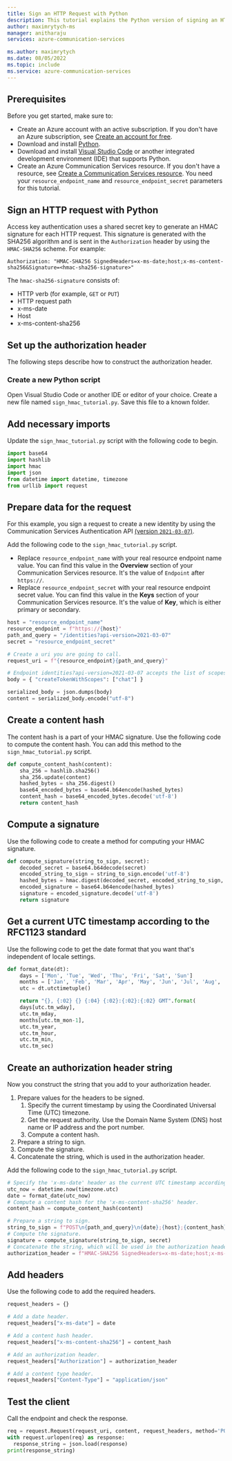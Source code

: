 ```yaml
---
title: Sign an HTTP Request with Python
description: This tutorial explains the Python version of signing an HTTP request with an HMAC signature for Azure Communication Services.
author: maximrytych-ms
manager: anitharaju
services: azure-communication-services

ms.author: maximrytych
ms.date: 08/05/2022
ms.topic: include
ms.service: azure-communication-services
---
```

## Prerequisites

Before you get started, make sure to:

- Create an Azure account with an active subscription. If you don't have an Azure subscription, see [Create an account for free](https://azure.microsoft.com/free/?WT.mc_id=A261C142F).
- Download and install [Python](https://www.python.org/).
- Download and install [Visual Studio Code](https://code.visualstudio.com/) or another integrated development environment (IDE) that supports Python.
- Create an Azure Communication Services resource. If you don't have a resource, see [Create a Communication Services resource](../../quickstarts/create-communication-resource.md). You need your `resource_endpoint_name` and `resource_endpoint_secret` parameters for this tutorial.

## Sign an HTTP request with Python

Access key authentication uses a shared secret key to generate an HMAC signature for each HTTP request. This signature is generated with the SHA256 algorithm and is sent in the `Authorization` header by using the `HMAC-SHA256` scheme. For example:

```
Authorization: "HMAC-SHA256 SignedHeaders=x-ms-date;host;x-ms-content-sha256&Signature=<hmac-sha256-signature>"
```

The `hmac-sha256-signature` consists of:

- HTTP verb (for example, `GET` or `PUT`)
- HTTP request path
- x-ms-date
- Host
- x-ms-content-sha256

## Set up the authorization header

The following steps describe how to construct the authorization header.

### Create a new Python script

Open Visual Studio Code or another IDE or editor of your choice. Create a new file named `sign_hmac_tutorial.py`. Save this file to a known folder.

## Add necessary imports

Update the `sign_hmac_tutorial.py` script with the following code to begin.

```python
import base64
import hashlib
import hmac
import json
from datetime import datetime, timezone
from urllib import request
```

## Prepare data for the request

For this example, you sign a request to create a new identity by using the Communication Services Authentication API [(version `2021-03-07`)](https://github.com/Azure/azure-rest-api-specs/tree/main/specification/communication/data-plane/Identity/stable/2021-03-07).

Add the following code to the `sign_hmac_tutorial.py` script.

- Replace `resource_endpoint_name` with your real resource endpoint name value. You can find this value in the **Overview** section of your Communication Services resource. It's the value of `Endpoint` after `https://`.
- Replace `resource_endpoint_secret` with your real resource endpoint secret value. You can find this value in the **Keys** section of your Communication Services resource. It's the value of **Key**, which is either primary or secondary.

```python
host = "resource_endpoint_name"
resource_endpoint = f"https://{host}"
path_and_query = "/identities?api-version=2021-03-07"
secret = "resource_endpoint_secret"

# Create a uri you are going to call.
request_uri = f"{resource_endpoint}{path_and_query}"

# Endpoint identities?api-version=2021-03-07 accepts the list of scopes as a body.
body = { "createTokenWithScopes": ["chat"] }

serialized_body = json.dumps(body)
content = serialized_body.encode("utf-8")
```

## Create a content hash

The content hash is a part of your HMAC signature. Use the following code to compute the content hash. You can add this method to the `sign_hmac_tutorial.py` script.

```python
def compute_content_hash(content):
    sha_256 = hashlib.sha256()
    sha_256.update(content)
    hashed_bytes = sha_256.digest()
    base64_encoded_bytes = base64.b64encode(hashed_bytes)
    content_hash = base64_encoded_bytes.decode('utf-8')
    return content_hash
```

## Compute a signature

Use the following code to create a method for computing your HMAC signature.

```python
def compute_signature(string_to_sign, secret):
    decoded_secret = base64.b64decode(secret)
    encoded_string_to_sign = string_to_sign.encode('utf-8')
    hashed_bytes = hmac.digest(decoded_secret, encoded_string_to_sign, digest=hashlib.sha256)
    encoded_signature = base64.b64encode(hashed_bytes)
    signature = encoded_signature.decode('utf-8')
    return signature
```

## Get a current UTC timestamp according to the RFC1123 standard

Use the following code to get the date format that you want that's independent of locale settings.

```python
def format_date(dt):
    days = ['Mon', 'Tue', 'Wed', 'Thu', 'Fri', 'Sat', 'Sun']
    months = ['Jan', 'Feb', 'Mar', 'Apr', 'May', 'Jun', 'Jul', 'Aug', 'Sep', 'Oct', 'Nov', 'Dec']
    utc = dt.utctimetuple()

    return "{}, {:02} {} {:04} {:02}:{:02}:{:02} GMT".format(
    days[utc.tm_wday],
    utc.tm_mday,
    months[utc.tm_mon-1],
    utc.tm_year,
    utc.tm_hour, 
    utc.tm_min, 
    utc.tm_sec)
```

## Create an authorization header string

Now you construct the string that you add to your authorization header.

1. Prepare values for the headers to be signed.
   1. Specify the current timestamp by using the Coordinated Universal Time (UTC) timezone.
   1. Get the request authority. Use the Domain Name System (DNS) host name or IP address and the port number.
   1. Compute a content hash.
1. Prepare a string to sign.
1. Compute the signature.
1. Concatenate the string, which is used in the authorization header.

Add the following code to the `sign_hmac_tutorial.py` script.

```python
# Specify the 'x-ms-date' header as the current UTC timestamp according to the RFC1123 standard.
utc_now = datetime.now(timezone.utc)
date = format_date(utc_now)
# Compute a content hash for the 'x-ms-content-sha256' header.
content_hash = compute_content_hash(content)

# Prepare a string to sign.
string_to_sign = f"POST\n{path_and_query}\n{date};{host};{content_hash}"
# Compute the signature.
signature = compute_signature(string_to_sign, secret)
# Concatenate the string, which will be used in the authorization header.
authorization_header = f"HMAC-SHA256 SignedHeaders=x-ms-date;host;x-ms-content-sha256&Signature={signature}"
```

## Add headers

Use the following code to add the required headers.

```python
request_headers = {}

# Add a date header.
request_headers["x-ms-date"] = date

# Add a content hash header.
request_headers["x-ms-content-sha256"] = content_hash

# Add an authorization header.
request_headers["Authorization"] = authorization_header

# Add a content type header.
request_headers["Content-Type"] = "application/json"
```

## Test the client

Call the endpoint and check the response.

```python
req = request.Request(request_uri, content, request_headers, method='POST')
with request.urlopen(req) as response:
  response_string = json.load(response)
print(response_string)
```
